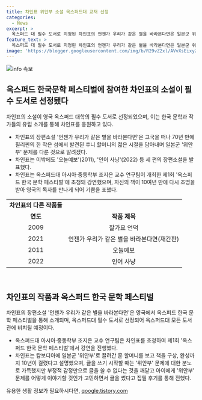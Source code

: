 ```yaml
---
title: 차인표 위안부 소설 옥스퍼드대 교재 선정
categories:
  - News
excerpt: >
  옥스퍼드 대 필수 도서로 지정된 차인표의 언젠가 우리가 같은 별을 바라본다면은 일본군 위안부 문제를 다뤘다. 이에 대한 장편소설은 필리핀의 작은 섬에서 발견된 할머니의 이야기를 담고 있다. 차인표의 작품은 옥스퍼드 한국문학 페스티벌에 초청되어 강연하며 유럽에서 한국문학을 소개하고자 했다. 그는 이 책을 쓰는 데 10년의 시간이 걸렸다고 밝히면서 자신의 책이 10여년 만에 다시 조명을 받아 영국의 독자를 만나게 돼 기뻐한다고 전했다.
feature_text: >
  옥스퍼드 대 필수 도서로 지정된 차인표의 언젠가 우리가 같은 별을 바라본다면은 일본군 위안부 문제를 다뤘다. 이에 대한 장편소설은 필리핀의 작은 섬에서 발견된 할머니의 이야기를 담고 있다. 차인표의 작품은 옥스퍼드 한국문학 페스티벌에 초청되어 강연하며 유럽에서 한국문학을 소개하고자 했다. 그는 이 책을 쓰는 데 10년의 시간이 걸렸다고 밝히면서 자신의 책이 10여년 만에 다시 조명을 받아 영국의 독자를 만나게 돼 기뻐한다고 전했다.
image: 'https://blogger.googleusercontent.com/img/b/R29vZ2xl/AVvXsEixyZcFfHzMRdzZMjFBmAUKJYCLCGyLL1o632UiGVXcaFdKo_bkvkuCioo0uUKlGfBVcT3P84aROyZIXSBEx3Aw5nCQ3pTgDom1WDC4m8eifvWiAmWEEVb4x6G_l8C0QH225ldMjyaFvpxGEBGNO37VmDTDMHGhJPq73UglMfDca1-0aw/s1600/blogspot.png'
---
```


<p><img src="https://blogger.googleusercontent.com/img/b/R29vZ2xl/AVvXsEixyZcFfHzMRdzZMjFBmAUKJYCLCGyLL1o632UiGVXcaFdKo_bkvkuCioo0uUKlGfBVcT3P84aROyZIXSBEx3Aw5nCQ3pTgDom1WDC4m8eifvWiAmWEEVb4x6G_l8C0QH225ldMjyaFvpxGEBGNO37VmDTDMHGhJPq73UglMfDca1-0aw/s1600/blogspot.png" alt="info 속보" /></p>

<h2 data-ke-size="size26">옥스퍼드 한국문학 페스티벌에 참여한 차인표의 소설이 필수 도서로 선정됐다</h2>

<p data-ke-size="size16">차인표의 소설이 영국 옥스퍼드 대학의 필수 도서로 선정되었으며, 이는 한국 문학과 작가들의 유럽 소개를 통해 차인표를 응원하고 있다.</p>

<ul>
  <li>차인표의 장편소설 '언젠가 우리가 같은 별을 바라본다면'은 고국을 떠나 70년 만에 필리핀의 한 작은 섬에서 발견된 쑤니 할머니의 젊은 시절을 담아내며 일본군 '위안부' 문제를 다룬 것으로 알려졌다.</li>
  <li>차인표는 이밖에도 '오늘예보'(2011), '인어 사냥'(2022) 등 세 편의 장편소설을 발표했다.</li>
  <li>차인표는 옥스퍼드대 아시아·중동학부 조지은 교수 연구팀이 개최한 제1회 '옥스퍼드 한국 문학 페스티벌'에 초청돼 강연했으며, 자신의 책이 10여년 만에 다시 조명을 받아 영국의 독자를 만나게 되어 기쁨을 표했다.</li>
</ul>

<table>
  <tr>
    <td style="text-align: center; height: 17px;"><b>차인표의 다른 작품들</b></td>
  </tr>
  <tr>
    <td style="text-align: center; height: 17px;"><b>연도</b></td>
    <td style="text-align: center; height: 17px;"><b>작품 제목</b></td>
  </tr>
  <tr>
    <td style="text-align: center; height: 17px;">2009</td>
    <td style="text-align: center; height: 17px;">잘가요 언덕</td>
  </tr>
  <tr>
    <td style="text-align: center; height: 17px;">2021</td>
    <td style="text-align: center; height: 17px;">언젠가 우리가 같은 별을 바라본다면(재간판)</td>
  </tr>
  <tr>
    <td style="text-align: center; height: 17px;">2011</td>
    <td style="text-align: center; height: 17px;">오늘예보</td>
  </tr>
  <tr>
    <td style="text-align: center; height: 17px;">2022</td>
    <td style="text-align: center; height: 17px;">인어 사냥</td>
  </tr>
</table>

<p data-ke-size="size16">&nbsp;</p>

<h2 data-ke-size="size26">차인표의 작품과 옥스퍼드 한국 문학 페스티벌</h2>

<p data-ke-size="size16">차인표의 장편소설 '언젠가 우리가 같은 별을 바라본다면'은 영국에서 옥스퍼드 한국 문학 페스티벌을 통해 소개되며, 옥스퍼드대 필수 도서로 선정되어 옥스퍼드대 모든 도서관에 비치될 예정이다.</p>

<ul>
  <li>옥스퍼드대 아시아·중동학부 조지은 교수 연구팀은 차인표를 초청하여 제1회 '옥스퍼드 한국 문학 페스티벌'에서 강연을 진행했다.</li>
  <li>차인표는 캄보디아에 일본군 '위안부'로 끌려간 훈 할머니를 보고 책을 구상, 완성까지 10년이 걸렸다고 설명했으며, 글을 쓰기 시작할 때는 '위안부' 문제에 대한 분노로 가득했지만 부정적 감정만으로 글을 쓸 수 없다는 것을 깨닫고 아이에게 '위안부' 문제를 어떻게 이야기할 것인가 고민하면서 글을 썼다고 집필 후기를 통해 전했다.</li>
</ul>

<p data-ke-size="size16"></p>
유용한 생활 정보가 필요하시다면, <a href="https://qoogle.tistory.com" rel="dofollow">qoogle.tistory.com</a>


